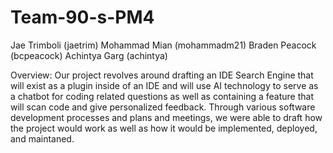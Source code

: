 # Team-90-s-PM4

Jae Trimboli (jaetrim)
Mohammad Mian (mohammadm21)
Braden Peacock (bcpeacock)
Achintya Garg (achintya)

Overview:
Our project revolves around drafting an IDE Search Engine that will exist as a plugin inside of an IDE and will use 
AI technology to serve as a chatbot for coding related questions as well as containing a feature that will scan code
and give personalized feedback. Through various software development processes and plans and meetings, we were able to draft
how the project would work as well as how it would be implemented, deployed, and maintaned. 
